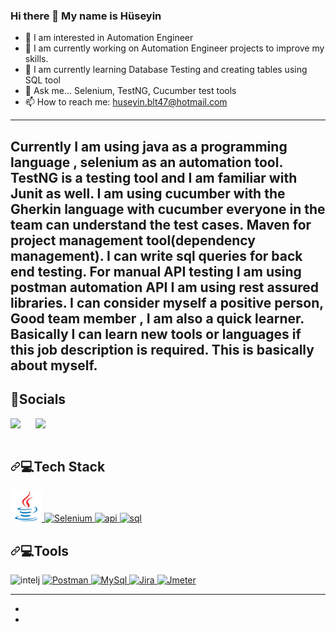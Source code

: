 ### Hi there 👋 My name is Hüseyin 
- 👀 I am interested in Automation Engineer
- 🔭 I am currently working on Automation Engineer projects to improve my skills.
- 🌱 I am currently learning Database Testing and creating tables using SQL tool
- 💬 Ask me... Selenium, TestNG, Cucumber test tools
- 📫 How to reach me: huseyin.blt47@hotmail.com
---
Currently I am using java as a programming language , selenium as an automation tool. TestNG is a testing tool and I am familiar with Junit as well. I am using cucumber with the Gherkin language with cucumber everyone in the team can understand the test cases. Maven for project management tool(dependency management). I can write sql queries for back end testing. For manual API testing I am using postman automation API I am using rest assured libraries. I can consider myself a positive person, Good team member , I am also a quick learner. Basically I can learn new tools or languages if this job description is required.
 This is basically about myself.
---

📎Socials
---
<p dir="auto"><a href="https://www.linkedin.com/in/kadirtepecik/" rel="nofollow"><img width="40" src="https://camo.githubusercontent.com/2fc2e7a948507e4a8d95c2c61cafa5210e9724108f92bec17c53eeb43d3d78d7/68747470733a2f2f756e706b672e636f6d2f73696d706c652d69636f6e734076372f69636f6e732f6c696e6b6564696e2e737667" align="left" data-canonical-src="https://unpkg.com/simple-icons@v7/icons/linkedin.svg" style="max-width: 100%;"></a>
<a href="https://stackoverflow.com/users/18456843/kadir-tepecik" rel="nofollow"><img width="40" src="https://camo.githubusercontent.com/eb3039ebbf2f4b8c4ba4f4421b30d12281a03bc9855125e9d3c7bc1e6a01b7c8/68747470733a2f2f756e706b672e636f6d2f73696d706c652d69636f6e734076372f69636f6e732f737461636b6f766572666c6f772e737667" align="left" data-canonical-src="https://unpkg.com/simple-icons@v7/icons/stackoverflow.svg" style="max-width: 100%;"></a>
<p dir="auto"><br>
<br></p>
<p></p>
</p>
<h2 dir="auto"><a id="user-content-tech-stack" class="anchor" aria-hidden="true" href="#tech-stack"><svg class="octicon octicon-link" viewBox="0 0 16 16" version="1.1" width="16" height="16" aria-hidden="true"><path fill-rule="evenodd" d="M7.775 3.275a.75.75 0 001.06 1.06l1.25-1.25a2 2 0 112.83 2.83l-2.5 2.5a2 2 0 01-2.83 0 .75.75 0 00-1.06 1.06 3.5 3.5 0 004.95 0l2.5-2.5a3.5 3.5 0 00-4.95-4.95l-1.25 1.25zm-4.69 9.64a2 2 0 010-2.83l2.5-2.5a2 2 0 012.83 0 .75.75 0 001.06-1.06 3.5 3.5 0 00-4.95 0l-2.5 2.5a3.5 3.5 0 004.95 4.95l1.25-1.25a.75.75 0 00-1.06-1.06l-1.25 1.25a2 2 0 01-2.83 0z"></path></svg></a><g-emoji class="g-emoji" alias="computer" fallback-src="https://github.githubassets.com/images/icons/emoji/unicode/1f4bb.png">💻</g-emoji>Tech Stack</h2>
<p dir="auto"><a href="https://www.java.com" rel="nofollow"> <img src="https://raw.githubusercontent.com/devicons/devicon/master/icons/java/java-original.svg" alt="java" width="50" height="50" style="max-width: 100%;"> </a>
<a href="https://www.selenium.com" rel="nofollow"> <img src="https://camo.githubusercontent.com/4b95df4d6ca7a01afc25d27159804dc5a7d0df41d8131aaf50c9f84847dfda21/68747470733a2f2f73656c656e69756d2e6465762f696d616765732f73656c656e69756d5f6c6f676f5f7371756172655f677265656e2e706e67" alt="Selenium" width="50" height="50" style="max-width: 100%;"> </a>
<a href="https://www.api.com" rel="nofollow"> <img src="https://camo.githubusercontent.com/f496973ca72e4fb68a68b88ba413dbf3dd96e3f919b39304f316d858ecaddd64/68747470733a2f2f656e637279707465642d74626e302e677374617469632e636f6d2f696d616765733f713d74626e3a414e6439476351467073774b716c776578315574594f48543663574956734a3364516645675f5f6c465126757371703d434155" alt="api" width="50" height="50" data-canonical-src="https://encrypted-tbn0.gstatic.com/images?q=tbn:ANd9GcQFpswKqlwex1UtYOHT6cWIVsJ3dQfEg__lFQ&amp;usqp=CAU" style="max-width: 100%;"> </a>
<a href="https://www.api.com" rel="nofollow"> <img src="https://camo.githubusercontent.com/5449b779885e7c05877292ee42275440c37ba418d89772222b7b2cca0debbe80/68747470733a2f2f656e637279707465642d74626e302e677374617469632e636f6d2f696d616765733f713d74626e3a414e6439476353336d336351642d4d32477135515853696b39714a534847444257334d76426f5746794126757371703d434155" alt="sql" width="50" height="50" data-canonical-src="https://encrypted-tbn0.gstatic.com/images?q=tbn:ANd9GcS3m3cQd-M2Gq5QXSik9qJSHGDBW3MvBoWFyA&amp;usqp=CAU" style="max-width: 100%;"> </a></p>

<h2 dir="auto"><a id="user-content-tools" class="anchor" aria-hidden="true" href="#tools"><svg class="octicon octicon-link" viewBox="0 0 16 16" version="1.1" width="16" height="16" aria-hidden="true"><path fill-rule="evenodd" d="M7.775 3.275a.75.75 0 001.06 1.06l1.25-1.25a2 2 0 112.83 2.83l-2.5 2.5a2 2 0 01-2.83 0 .75.75 0 00-1.06 1.06 3.5 3.5 0 004.95 0l2.5-2.5a3.5 3.5 0 00-4.95-4.95l-1.25 1.25zm-4.69 9.64a2 2 0 010-2.83l2.5-2.5a2 2 0 012.83 0 .75.75 0 001.06-1.06 3.5 3.5 0 00-4.95 0l-2.5 2.5a3.5 3.5 0 004.95 4.95l1.25-1.25a.75.75 0 00-1.06-1.06l-1.25 1.25a2 2 0 01-2.83 0z"></path></svg></a><g-emoji class="g-emoji" alias="computer" fallback-src="https://github.githubassets.com/images/icons/emoji/unicode/1f4bb.png">💻</g-emoji>Tools</h2>


<p align="left >
<p>
<a href="https://www.intelj.com" rel="nofollow"> <img src="https://camo.githubusercontent.com/0dc33afe07ce371abe4acacba5820cc1aacfe201909f01a2c66e75edafc19ff7/68747470733a2f2f656e637279707465642d74626e302e677374617469632e636f6d2f696d616765733f713d74626e3a414e6439476351616b2d4e385730336d4b3235736c56316c774d3830693079316f625250504a4f614c4126757371703d434155" alt="intelj" width="80" height="40" data-canonical-src="https://encrypted-tbn0.gstatic.com/images?q=tbn:ANd9GcQak-N8W03mK25slV1lwM80i0y1obRPPJOaLA&amp;usqp=CAU" style="max-width: 100%;"> </a>
<a href="https://www.postman.com" rel="nofollow"> <img src="https://camo.githubusercontent.com/49d3fe532cd82d8b0d1c2bc630672a8cf4608ee3a9305069d5b2c9c89e5ddafa/68747470733a2f2f7777772e73656d6968647572616e2e636f6d2f77702d636f6e74656e742f75706c6f6164732f323032302f31322f706f73746d616e2e6a7067" alt="Postman" width="60" height="40" data-canonical-src="https://www.semihduran.com/wp-content/uploads/2020/12/postman.jpg" style="max-width: 100%;"> </a>
<a href="https://www.mysql.com" rel="nofollow"> <img src="https://camo.githubusercontent.com/f20f9ae0baa6b60053d5dc4de899e489bf7c5d44cde85709e525d9c58e282537/68747470733a2f2f64312e6177737374617469632e636f6d2f61737365742d7265706f7369746f72792f70726f64756374732f616d617a6f6e2d7264732f3130323470782d4d7953514c2e666638373231356234336664373239326166313732653261356439623834343231373236323537312e706e67" alt="MySql" width="80" height="40" data-canonical-src="https://d1.awsstatic.com/asset-repository/products/amazon-rds/1024px-MySQL.ff87215b43fd7292af172e2a5d9b844217262571.png" style="max-width: 100%;"> </a>
<a href="https://www.jira.com" rel="nofollow"> <img src="https://camo.githubusercontent.com/c5ddd99efeea50ad95374db5bef8ad8cefd75ee58eee1f6c3e13a2a43a532bed/68747470733a2f2f79617264696d6d61736173692e6174696c696d2e6564752e74722f696d616765732f61746c61737369616e2d6a6972612d6c6f676f2d6c617267652e706e67" alt="Jira" width="80" height="40" data-canonical-src="https://yardimmasasi.atilim.edu.tr/images/atlassian-jira-logo-large.png" style="max-width: 100%;"> </a>
<a href="https://www.jenkins.io/" rel="nofollow"> <img src="https://camo.githubusercontent.com/e4a884bd96afcddad81fd59b3127413840d3a141b53a3cf539fb6846b8f24ceb/68747470733a2f2f6d656469612e6269746465677265652e6f72672f73746f726167652f6d656469612f696d616765732f323031382f31312f6a656e6b696e732d696e746572766965772d7175657374696f6e732d6c6f676f2e706e67" alt="Jmeter" width="50" height="50" data-canonical-src="https://media.bitdegree.org/storage/media/images/2018/11/jenkins-interview-questions-logo.png" style="max-width: 100%;"> </a></p>

---



- 
- 
